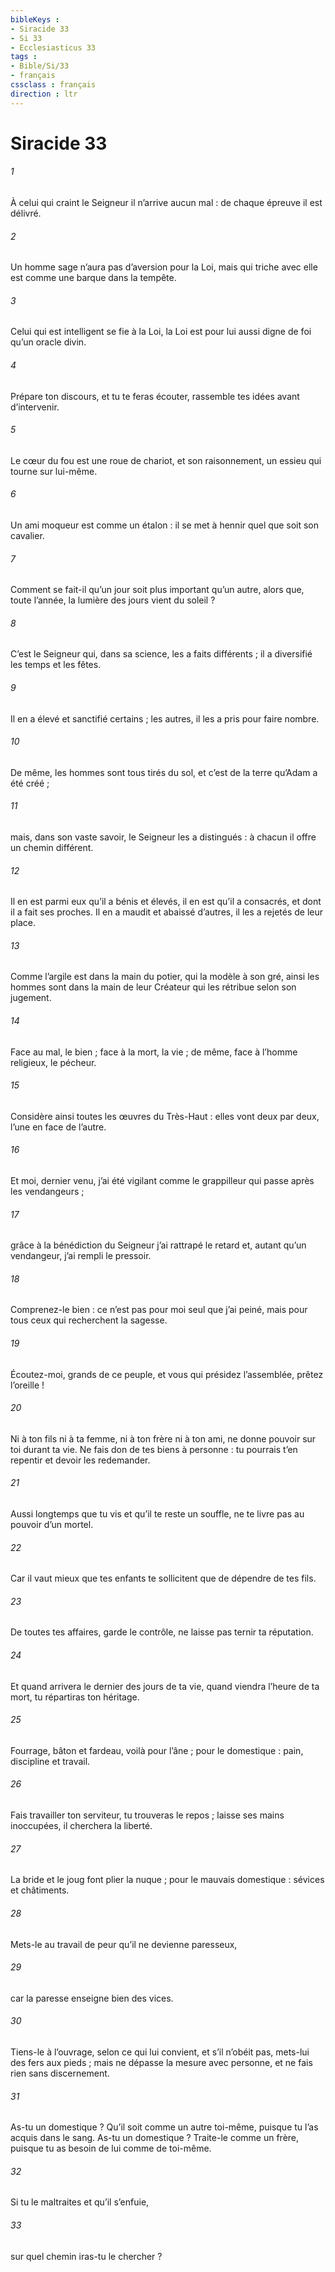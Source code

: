 ```yaml
---
bibleKeys : 
- Siracide 33
- Si 33
- Ecclesiasticus 33
tags : 
- Bible/Si/33
- français
cssclass : français
direction : ltr
---
```


# Siracide 33

###### 1
À celui qui craint le Seigneur il n’arrive aucun mal :
de chaque épreuve il est délivré.
###### 2
Un homme sage n’aura pas d’aversion pour la Loi,
mais qui triche avec elle est comme une barque dans la tempête.
###### 3
Celui qui est intelligent se fie à la Loi,
la Loi est pour lui aussi digne de foi qu’un oracle divin.
###### 4
Prépare ton discours, et tu te feras écouter,
rassemble tes idées avant d’intervenir.
###### 5
Le cœur du fou est une roue de chariot,
et son raisonnement, un essieu qui tourne sur lui-même.
###### 6
Un ami moqueur est comme un étalon :
il se met à hennir quel que soit son cavalier.
###### 7
Comment se fait-il qu’un jour soit plus important qu’un autre,
alors que, toute l’année, la lumière des jours vient du soleil ?
###### 8
C’est le Seigneur qui, dans sa science, les a faits différents ;
il a diversifié les temps et les fêtes.
###### 9
Il en a élevé et sanctifié certains ;
les autres, il les a pris pour faire nombre.
###### 10
De même, les hommes sont tous tirés du sol,
et c’est de la terre qu’Adam a été créé ;
###### 11
mais, dans son vaste savoir, le Seigneur les a distingués :
à chacun il offre un chemin différent.
###### 12
Il en est parmi eux qu’il a bénis et élevés,
il en est qu’il a consacrés, et dont il a fait ses proches.
Il en a maudit et abaissé d’autres,
il les a rejetés de leur place.
###### 13
Comme l’argile est dans la main du potier,
qui la modèle à son gré,
ainsi les hommes sont dans la main de leur Créateur
qui les rétribue selon son jugement.
###### 14
Face au mal, le bien ;
face à la mort, la vie ;
de même, face à l’homme religieux, le pécheur.
###### 15
Considère ainsi toutes les œuvres du Très-Haut :
elles vont deux par deux, l’une en face de l’autre.
###### 16
Et moi, dernier venu, j’ai été vigilant
comme le grappilleur qui passe après les vendangeurs ;
###### 17
grâce à la bénédiction du Seigneur j’ai rattrapé le retard
et, autant qu’un vendangeur, j’ai rempli le pressoir.
###### 18
Comprenez-le bien : ce n’est pas pour moi seul que j’ai peiné,
mais pour tous ceux qui recherchent la sagesse.
###### 19
Écoutez-moi, grands de ce peuple,
et vous qui présidez l’assemblée, prêtez l’oreille !
###### 20
Ni à ton fils ni à ta femme, ni à ton frère ni à ton ami,
ne donne pouvoir sur toi durant ta vie.
Ne fais don de tes biens à personne :
tu pourrais t’en repentir et devoir les redemander.
###### 21
Aussi longtemps que tu vis et qu’il te reste un souffle,
ne te livre pas au pouvoir d’un mortel.
###### 22
Car il vaut mieux que tes enfants te sollicitent
que de dépendre de tes fils.
###### 23
De toutes tes affaires, garde le contrôle,
ne laisse pas ternir ta réputation.
###### 24
Et quand arrivera le dernier des jours de ta vie,
quand viendra l’heure de ta mort, tu répartiras ton héritage.
###### 25
Fourrage, bâton et fardeau, voilà pour l’âne ;
pour le domestique : pain, discipline et travail.
###### 26
Fais travailler ton serviteur, tu trouveras le repos ;
laisse ses mains inoccupées, il cherchera la liberté.
###### 27
La bride et le joug font plier la nuque ;
pour le mauvais domestique : sévices et châtiments.
###### 28
Mets-le au travail de peur qu’il ne devienne paresseux,
###### 29
car la paresse enseigne bien des vices.
###### 30
Tiens-le à l’ouvrage, selon ce qui lui convient,
et s’il n’obéit pas, mets-lui des fers aux pieds ;
mais ne dépasse la mesure avec personne,
et ne fais rien sans discernement.
###### 31
As-tu un domestique ? Qu’il soit comme un autre toi-même,
puisque tu l’as acquis dans le sang.
As-tu un domestique ? Traite-le comme un frère,
puisque tu as besoin de lui comme de toi-même.
###### 32
Si tu le maltraites et qu’il s’enfuie,
###### 33
sur quel chemin iras-tu le chercher ?
